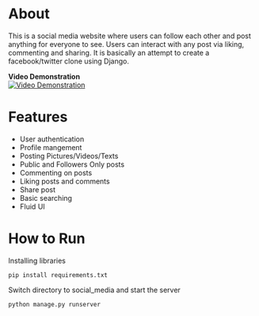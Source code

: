 # About

This is a social media website where users can follow each other and post anything for everyone to see. Users can interact with any post via liking, commenting and sharing. It is basically an attempt to create a facebook/twitter clone using Django.

**Video Demonstration**  
[![Video Demonstration](https://img.youtube.com/vi/b9_KsEK-VNM/0.jpg)](https://www.youtube.com/watch?v=b9_KsEK-VNM)


# Features
 - User authentication
 - Profile mangement
 - Posting Pictures/Videos/Texts
 - Public and Followers Only posts
 - Commenting on posts
 - Liking posts and comments
 - Share post
 - Basic searching
 - Fluid UI

# How to Run
Installing libraries
 ```
 pip install requirements.txt
 ```
Switch directory to social_media and start the server
```
python manage.py runserver
```
